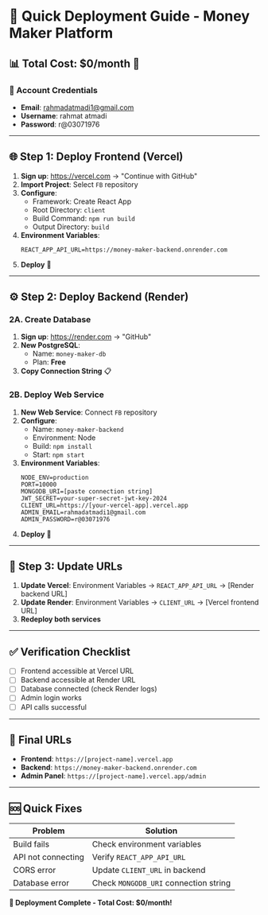 # 🚀 Quick Deployment Guide - Money Maker Platform

## 📊 Total Cost: **$0/month** 🎉

### 🔑 Account Credentials
- **Email**: rahmadatmadi1@gmail.com
- **Username**: rahmat atmadi  
- **Password**: r@03071976

---

## 🌐 Step 1: Deploy Frontend (Vercel)

1. **Sign up**: https://vercel.com → "Continue with GitHub"
2. **Import Project**: Select `FB` repository
3. **Configure**:
   - Framework: Create React App
   - Root Directory: `client`
   - Build Command: `npm run build`
   - Output Directory: `build`
4. **Environment Variables**:
   ```
   REACT_APP_API_URL=https://money-maker-backend.onrender.com
   ```
5. **Deploy** 🚀

---

## ⚙️ Step 2: Deploy Backend (Render)

### 2A. Create Database
1. **Sign up**: https://render.com → "GitHub"
2. **New PostgreSQL**: 
   - Name: `money-maker-db`
   - Plan: **Free**
3. **Copy Connection String** 📋

### 2B. Deploy Web Service
1. **New Web Service**: Connect `FB` repository
2. **Configure**:
   - Name: `money-maker-backend`
   - Environment: Node
   - Build: `npm install`
   - Start: `npm start`
3. **Environment Variables**:
   ```
   NODE_ENV=production
   PORT=10000
   MONGODB_URI=[paste connection string]
   JWT_SECRET=your-super-secret-jwt-key-2024
   CLIENT_URL=https://[your-vercel-app].vercel.app
   ADMIN_EMAIL=rahmadatmadi1@gmail.com
   ADMIN_PASSWORD=r@03071976
   ```
4. **Deploy** 🚀

---

## 🔄 Step 3: Update URLs

1. **Update Vercel**: Environment Variables → `REACT_APP_API_URL` → [Render backend URL]
2. **Update Render**: Environment Variables → `CLIENT_URL` → [Vercel frontend URL]
3. **Redeploy both services**

---

## ✅ Verification Checklist

- [ ] Frontend accessible at Vercel URL
- [ ] Backend accessible at Render URL  
- [ ] Database connected (check Render logs)
- [ ] Admin login works
- [ ] API calls successful

---

## 🎯 Final URLs

- **Frontend**: `https://[project-name].vercel.app`
- **Backend**: `https://money-maker-backend.onrender.com`
- **Admin Panel**: `https://[project-name].vercel.app/admin`

---

## 🆘 Quick Fixes

| Problem | Solution |
|---------|----------|
| Build fails | Check environment variables |
| API not connecting | Verify `REACT_APP_API_URL` |
| CORS error | Update `CLIENT_URL` in backend |
| Database error | Check `MONGODB_URI` connection string |

**🎉 Deployment Complete - Total Cost: $0/month!**